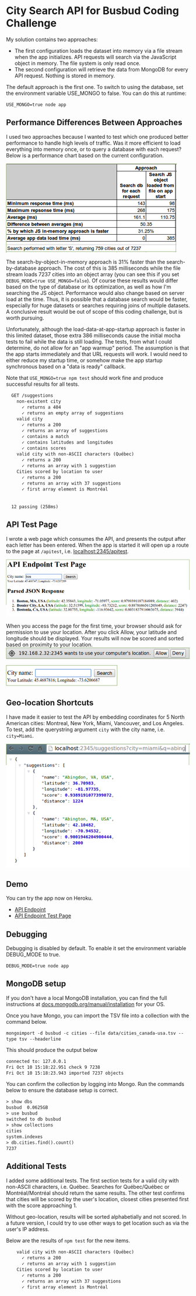 # City Search API for Busbud Coding Challenge

My solution contains two approaches:
- The first configuration loads the dataset into memory via a file stream when the app initializes. API requests will search via the JavaScript object in memory. The file system is only read once.
- The second configuration will retrieve the data from MongoDB for every API request. Nothing is stored in memory.

The default approach is the first one. To switch to using the database, set the environment variable USE_MONGO to false. You can do this at runtime:

```
USE_MONGO=true node app
```
## Performance Differences Between Approaches
I used two approaches because I wanted to test which one produced better performance to handle high levels of traffic. Was it more efficient to load everything into memory once, or to query a database with each request? Below is a performance chart based on the current configuration.

![Response Times](/docs/images/response-times.png?raw=true "Response Times")

The search-by-object-in-memory approach is 31% faster than the search-by-database approach. The cost of this is 385 milliseconds while the file stream loads 7237 cities into an object array (you can see this if you set `DEBUG_MODE=true USE_MONGO=false`). Of course these results would differ based on the type of database or its optimization, as well as how I'm searching the JS object. Performance would also change based on server load at the time. Thus, it is possible that a database search would be faster, especially for huge datasets or searches requiring joins of multiple datasets. A conclusive result would be out of scope of this coding challenge, but is worth pursuing.

Unfortunately, although the load-data-at-app-startup approach is faster in this limited dataset, those extra 386 milliseconds cause the initial mocha tests to fail while the data is still loading. The tests, from what I could determine, do not allow for an "app warmup" period. The assumption is that the app starts immediately and that URL requests will work. I would need to either reduce my startup time, or somehow make the app startup synchronous based on a "data is ready" callback.

Note that `USE_MONGO=true npm test` should work fine and produce successful results for all tests.
```
  GET /suggestions
    non-existent city
      ✓ returns a 404 
      ✓ returns an empty array of suggestions 
    valid city
      ✓ returns a 200 
      ✓ returns an array of suggestions 
      ✓ contains a match 
      ✓ contains latitudes and longitudes 
      ✓ contains scores 
    valid city with non-ASCII characters (Québec)
      ✓ returns a 200 
      ✓ returns an array with 1 suggestion 
    Cities scored by location to user
      ✓ returns a 200 
      ✓ returns an array with 37 suggestions 
      ✓ first array element is Montréal 


  12 passing (258ms)
```

## API Test Page
I wrote a web page which consumes the API, and presents the output after each letter has been entered. When the app is started it will open up a route to the page at `/apitest`, i.e. [localhost:2345/apitest](http://localhost:2345/apitest). 

![Screenshot](/docs/images/bos.png?raw=true "Screenshot")

When you access the page for the first time, your browser should ask for permission to use your location. After you click Allow, your latitude and longitude should be displayed. Your results will now be scored and sorted based on proximity to your location.
![Permission](/docs/images/geolocation_permission.png?raw=true "Permission")

![With Geo-location](/docs/images/with-latitude.png?raw=true "With Geo-location")

## Geo-location Shortcuts
I have made it easier to test the API by embedding coordinates for 5 North American cities: Montreal, New York, Miami, Vancouver, and Los Angeles. To test, add the querystring argument `city` with the city name, i.e. `city=Miami`.

![Miami-Abing](/docs/images/miami-abing.png?raw=true "Miami-Abing")

## Demo
You can try the app now on Heroku.
- [API Endpoint](http://mighty-wildwood-7373.herokuapp.com/suggestions?q=Montreal)
- [API Endpoint Test Page](http://mighty-wildwood-7373.herokuapp.com/apitest)

## Debugging
Debugging is disabled by default. To enable it set the environment variable DEBUG_MODE to true.
```
DEBUG_MODE=true node app
```
## MongoDB setup
If you don't have a local MongoDB installation, you can find the full instructions at [docs.mongodb.org/manual/installation](http://docs.mongodb.org/manual/installation) for your OS.

Once you have Mongo, you can import the TSV file into a collection with the command below.
``` 
mongoimport -d busbud -c cities --file data/cities_canada-usa.tsv --type tsv --headerline
```
This should produce the output below
```
connected to: 127.0.0.1
Fri Oct 10 15:18:22.951 check 9 7238
Fri Oct 10 15:18:23.943 imported 7237 objects
```

You can confirm the collection by logging into Mongo. Run the commands below to ensure the database setup is correct.
```
> show dbs
busbud	0.0625GB
> use busbud
switched to db busbud
> show collections
cities
system.indexes
> db.cities.find().count()
7237
```
## Additional Tests
I added some additional tests. The first section tests for a valid city with non-ASCII characters, i.e. Québec. Searches for Québec/Québec or Montréal/Montréal should return the same results. The other test confirms that cities will be scored by the user's location, closest cities presented first with the score approaching 1. 

Without geo-location, results will be sorted alphabetially and not scored. In a future version, I could try to use other ways to get location such as via the user's IP address.

Below are the results of `npm test` for the new items. 
```
    valid city with non-ASCII characters (Québec)
      ✓ returns a 200 
      ✓ returns an array with 1 suggestion 
    Cities scored by location to user
      ✓ returns a 200 
      ✓ returns an array with 37 suggestions 
      ✓ first array element is Montréal 
```
